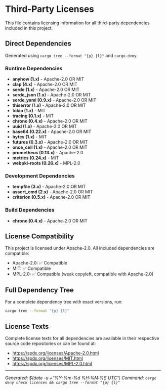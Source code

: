 # Third-Party Licenses

This file contains licensing information for all third-party dependencies included in this project.

## Direct Dependencies

Generated using `cargo tree --format "{p} {l}"` and `cargo-deny`.

### Runtime Dependencies

- **anyhow (1.x)** - Apache-2.0 OR MIT
- **clap (4.x)** - Apache-2.0 OR MIT
- **serde (1.x)** - Apache-2.0 OR MIT
- **serde_json (1.x)** - Apache-2.0 OR MIT
- **serde_yaml (0.9.x)** - Apache-2.0 OR MIT
- **thiserror (1.x)** - Apache-2.0 OR MIT
- **tokio (1.x)** - MIT
- **tracing (0.1.x)** - MIT
- **chrono (0.4.x)** - Apache-2.0 OR MIT
- **uuid (1.x)** - Apache-2.0 OR MIT
- **base64 (0.22.x)** - Apache-2.0 OR MIT
- **bytes (1.x)** - MIT
- **futures (0.3.x)** - Apache-2.0 OR MIT
- **once_cell (1.x)** - Apache-2.0 OR MIT
- **prometheus (0.13.x)** - Apache-2.0
- **metrics (0.24.x)** - MIT
- **webpki-roots (0.26.x)** - MPL-2.0

### Development Dependencies

- **tempfile (3.x)** - Apache-2.0 OR MIT
- **assert_cmd (2.x)** - Apache-2.0 OR MIT
- **criterion (0.5.x)** - Apache-2.0 OR MIT

### Build Dependencies

- **chrono (0.4.x)** - Apache-2.0 OR MIT

## License Compatibility

This project is licensed under Apache-2.0. All included dependencies are compatible:
- Apache-2.0: ✅ Compatible
- MIT: ✅ Compatible
- MPL-2.0: ✅ Compatible (weak copyleft, compatible with Apache-2.0)

## Full Dependency Tree

For a complete dependency tree with exact versions, run:
```bash
cargo tree --format "{p} {l}"
```

## License Texts

Complete license texts for all dependencies are available in their respective source code repositories or can be found at:
- https://spdx.org/licenses/Apache-2.0.html
- https://spdx.org/licenses/MIT.html
- https://spdx.org/licenses/MPL-2.0.html

---
*Generated: $(date -u +"%Y-%m-%d %H:%M:%S UTC")*
*Command: `cargo deny check licenses && cargo tree --format "{p} {l}"`*